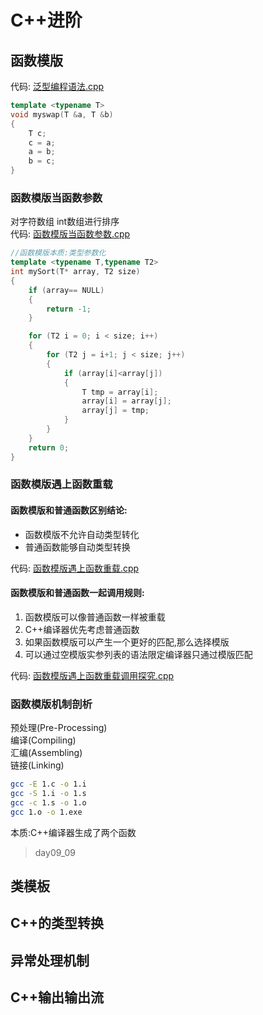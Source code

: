 # C++进阶

## 函数模版
代码: [泛型编程语法.cpp](./src/泛型编程语法.cpp)
```c++
template <typename T>
void myswap(T &a, T &b)
{
	T c;
	c = a;
	a = b;
	b = c;
}
```


### 函数模版当函数参数
对字符数组  int数组进行排序  
代码: [函数模版当函数参数.cpp](./src/函数模版当函数参数.cpp)
```c++
//函数模版本质:类型参数化
template <typename T,typename T2>
int mySort(T* array, T2 size)
{
	if (array== NULL)
	{
		return -1;
	}

	for (T2 i = 0; i < size; i++)
	{
		for (T2 j = i+1; j < size; j++)
		{
			if (array[i]<array[j])
			{
				T tmp = array[i];
				array[i] = array[j];
				array[j] = tmp;
			}
		}
	}
	return 0;
}
```

### 函数模版遇上函数重载
#### 函数模版和普通函数区别结论:  
- 函数模版不允许自动类型转化
- 普通函数能够自动类型转换

代码: [函数模版遇上函数重载.cpp](./src/函数模版遇上函数重载.cpp)


#### 函数模版和普通函数一起调用规则:  
1. 函数模版可以像普通函数一样被重载
2. C++编译器优先考虑普通函数
3. 如果函数模版可以产生一个更好的匹配,那么选择模版
4. 可以通过空模版实参列表的语法限定编译器只通过模版匹配

代码: [函数模版遇上函数重载调用探究.cpp](./src/函数模版遇上函数重载调用探究.cpp)


### 函数模版机制剖析
预处理(Pre-Processing)  
编译(Compiling)  
汇编(Assembling)  
链接(Linking)  
```bash
gcc -E 1.c -o 1.i
gcc -S 1.i -o 1.s
gcc -c 1.s -o 1.o
gcc 1.o -o 1.exe
```
本质:C++编译器生成了两个函数
> day09_09

## 类模板



## C++的类型转换



## 异常处理机制


## C++输出输出流
